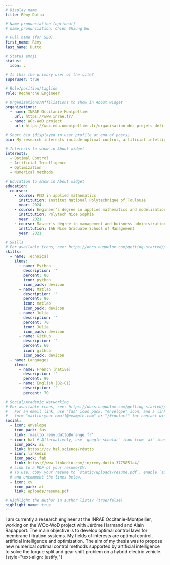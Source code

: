 ```yaml
---
# Display name
title: Rémy Dutto

# Name pronunciation (optional)
# name_pronunciation: Chien Shiung Wu

# Full name (for SEO)
first_name: Rémy
last_name: Dutto

# Status emoji
status:
  icon: ☕️

# Is this the primary user of the site?
superuser: true

# Role/position/tagline
role: Recherche Engineer 

# Organizations/Affiliations to show in About widget
organizations:
  - name: INRAE Occitanie-Montpellier
    url: https://www.inrae.fr/
  - name: WOc-WoD project 
    url: https://woc.edu.umontpellier.fr/organisation-des-projets-defi-cle-water-occitanie/projets-structurants-defi-cle-water-occitanie/woc-wod/

# Short bio (displayed in user profile at end of posts)
bio: My research interests include optimal control, artificial intelligence and numerical methods.

# Interests to show in About widget
interests:
  - Optimal Control
  - Artificial Intelligence
  - Optimization 
  - Numerical methods

# Education to show in About widget
education:
  courses:
    - course: PhD in applied mathematics
      institution: Institut National Polytechnique of Toulouse
      year: 2024
    - course: Engineer's degree in applied mathematics and modelization
      institution: Polytech Nice Sophia
      year: 2021
    - course: Master's degree in management and buisness administration 
      institution: IAE Nice Graduate School of Management
      year: 2021

# Skills
# For available icons, see: https://docs.hugoblox.com/getting-started/page-builder/#icons
skills:
  - name: Technical
    items:
      - name: Python
        description: ''
        percent: 80
        icon: python
        icon_pack: devicon
      - name: Matlab
        description: ''
        percent: 80
        icon: matlab
        icon_pack: devicon
      - name: Julia
        description: ''
        percent: 70
        icon: Julia
        icon_pack: devicon
      - name: GitHub
        description: ''
        percent: 60
        icon: github
        icon_pack: devicon
  - name: Languages
    items: 
      - name: French (native)
        description: ''
        percent: 90
      - name: English (B2-C1)
        description: ''
        percent: 70

# Social/Academic Networking
# For available icons, see: https://docs.hugoblox.com/getting-started/page-builder/#icons
#   For an email link, use "fas" icon pack, "envelope" icon, and a link in the
#   form "mailto:your-email@example.com" or "/#contact" for contact widget.
social:
  - icon: envelope
    icon_pack: fas
    link: 'mailto:remy.dutto@orange.fr'
  - icon: hal # Alternatively, use `google-scholar` icon from `ai` icon pack
    icon_pack: ai
    link: https://cv.hal.science/rdutto
  - icon: linkedin
    icon_pack: fab
    link: https://www.linkedin.com/in/remy-dutto-3775851a4/
  # Link to a PDF of your resume/CV.
  # To use: copy your resume to `static/uploads/resume.pdf`, enable `ai` icons in `params.yaml`,
  # and uncomment the lines below.
  - icon: cv
    icon_pack: ai
    link: uploads/resume.pdf

# Highlight the author in author lists? (true/false)
highlight_name: true
---
```

I am currently a research engineer at the INRAE Occitanie-Montpellier, working on the WOc-WoD project with Jérôme Harmand and Alain Rapapport. The main objective is to develop optimal control laws for membrane filtration systems. 
My fields of interests are optimal control, artificial intelligence and optimization. The aim of my thesis was to propose new numerical optimal control methods supported by artificial intelligence to solve the torque split and gear shift problem on a hybrid electric vehicle. 
{style="text-align: justify;"}

